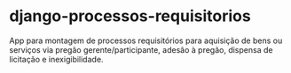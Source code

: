 # django-processos-requisitorios
App para montagem de processos requisitórios para aquisição de bens ou serviços via pregão gerente/participante, adesão à pregão, dispensa de licitação e inexigibilidade.
